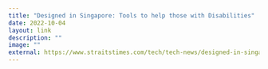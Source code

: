 ```yaml
---
title: "Designed in Singapore: Tools to help those with Disabilities"
date: 2022-10-04
layout: link
description: ""
image: ""
external: https://www.straitstimes.com/tech/tech-news/designed-in-singapore-tools-to-help-those-who-have-disabilities
---
```

